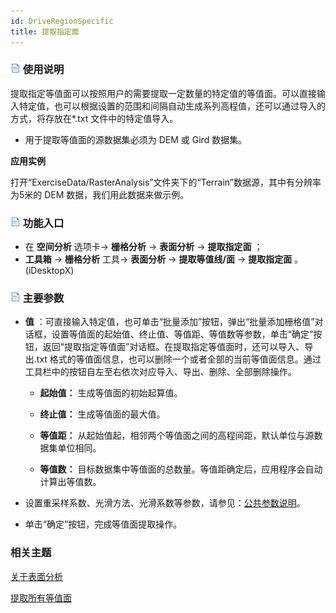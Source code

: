 ```yaml
---
id: DriveRegionSpecific
title: 提取指定面
---
```

### ![](../../../img/read.gif) 使用说明

提取指定等值面可以按照用户的需要提取一定数量的特定值的等值面。可以直接输入特定值，也可以根据设置的范围和间隔自动生成系列高程值，还可以通过导入的方式，将存放在*.txt
文件中的特定值导入。

  * 用于提取等值面的源数据集必须为 DEM 或 Gird 数据集。

**应用实例**

打开“ExerciseData/RasterAnalysis”文件夹下的“Terrain”数据源，其中有分辨率为5米的 DEM 数据，我们用此数据来做示例。

### ![](../../img/read.gif) 功能入口

  * 在 **空间分析** 选项卡-> **栅格分析** -> **表面分析** -> **提取指定面** ；
  * **工具箱** -> **栅格分析** 工具-> **表面分析** -> **提取等值线/面** -> **提取指定面** 。(iDesktopX)

### ![](../../img/read.gif) 主要参数

  * **值** ：可直接输入特定值，也可单击“批量添加”按钮，弹出“批量添加栅格值”对话框，设置等值面的起始值、终止值、等值距、等值数等参数，单击“确定”按钮，返回“提取指定等值面”对话框。在提取指定等值面时，还可以导入、导出.txt 格式的等值面信息，也可以删除一个或者全部的当前等值面信息。通过工具栏中的按钮自左至右依次对应导入、导出、删除、全部删除操作。

    * **起始值：** 生成等值面的初始起算值。

    * **终止值：** 生成等值面的最大值。

    * **等值距：** 从起始值起，相邻两个等值面之间的高程间距，默认单位与源数据集单位相同。

    * **等值数：** 目标数据集中等值面的总数量。等值距确定后，应用程序会自动计算出等值数。

  * 设置重采样系数、光滑方法、光滑系数等参数，请参见：[公共参数说明](CommonPara)。
  * 单击“确定”按钮，完成等值面提取操作。

###  相关主题

[关于表面分析](AoubtSurfaceAnalyst)

[提取所有等值面](DriveRegionAll)